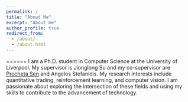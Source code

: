 ```yaml
---
permalink: /
title: "About Me"
excerpt: "About me"
author_profile: true
redirect_from: 
  - /about/
  - /about.html
---
```

======
I am a Ph.D. student in Computer Science at the University of Liverpool. My supervisor is Jionglong Su and my co-supervisor are [Procheta Sen](https://procheta.github.io/) and Angelos Stefanidis. My research interests include quantitative trading, reinforcement learning, and computer vision. I am passionate about exploring the intersection of these fields and using my skills to contribute to the advancement of technology.


